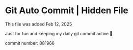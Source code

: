 # Git Auto Commit | Hidden File

This file was added Feb 12, 2025

Just for fun and keeping my daily git commit active 🤪

commit number: 881966
